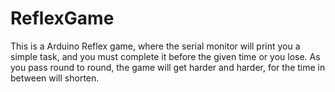 # ReflexGame
This is a Arduino Reflex game, where the serial monitor will print you a simple task, and you must complete it before the given time or you lose. As you pass round to round, the game will get harder and harder, for the time in between will shorten. 

